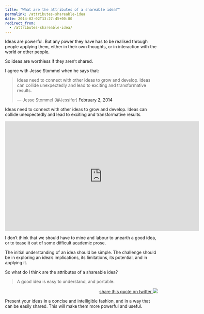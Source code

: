 ```yaml
---
title: "What are the attributes of a shareable idea?"
permalink: /attributes-shareable-idea
date: 2014-02-02T13:27:45+00:00
redirect_from:
  - /attributes-shareable-idea/
---
```


Ideas are powerful. But any power they have has to be realised through people applying them, either in their own thoughts, or in interaction with the world or other people.

So ideas are worthless if they aren’t shared.

I agree with Jesse Stommel when he says that:

<blockquote class="twitter-tweet"><p lang="en" dir="ltr">Ideas need to connect with other ideas to grow and develop. Ideas can collide unexpectedly and lead to exciting and transformative results.</p>&mdash; Jesse Stommel (@Jessifer) <a href="https://twitter.com/Jessifer/status/429802644774076416?ref_src=twsrc%5Etfw">February 2, 2014</a></blockquote> 

<script async src="https://platform.twitter.com/widgets.js" charset="utf-8"></script>

Ideas need to connect with other ideas to grow and develop. Ideas can collide unexpectedly and lead to exciting and transformative results.

<iframe title="WHERE GOOD IDEAS COME FROM by Steven Johnson" width="640" height="360" src="https://www.youtube.com/embed/NugRZGDbPFU" frameborder="0" allow="accelerometer; autoplay; encrypted-media; gyroscope; picture-in-picture" allowfullscreen></iframe>

I don’t think that we should have to mine and labour to unearth a good idea, or to tease it out of some difficult academic prose.

The initial understanding of an idea should be simple. The challenge should be in exploring an idea’s implications, its limitations, its potential, and in applying it.

So what do I think are the attributes of a shareable idea?

> A good idea is easy to understand, and portable.

<p style="text-align:right;">
<a href="https://twitter.com/intent/tweet?text=%22A%20good%20idea%20is%20easy%20to%20understand,%20and%20portable%22&amp;url=http://bit.ly/1aeRPIt">share this quote on twitter <img src="What%20are%20the%20attributes%20of%20a%20shareable%20idea%20%E2%80%93%20Martin%20Lugton_files/twitter-bird.png"></a>
</p>

Present your ideas in a concise and intelligible fashion, and in a way that can be easily shared. This will make them more powerful and useful.